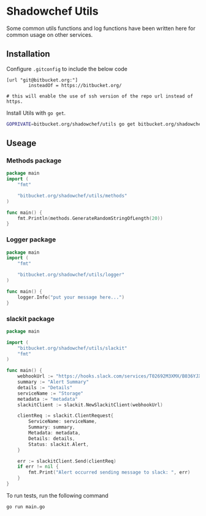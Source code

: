 
# Shadowchef Utils

Some common utils functions and log functions have been written here for common usage on other services. 

## Installation
Configure `.gitconfig` to include the below code
```
[url "git@bitbucket.org:"]
        insteadOf = https://bitbucket.org/

# this will enable the use of ssh version of the repo url instead of https.
```

Install Utils with `go get`.

```bash
GOPRIVATE=bitbucket.org/shadowchef/utils go get bitbucket.org/shadowchef/utils
```

## Useage
### Methods package
```go
package main
import (
	"fmt"

	"bitbucket.org/shadowchef/utils/methods"
)

func main() {
	fmt.Println(methods.GenerateRandomStringOfLength(20))
}
```

### Logger package
```go
package main
import (
	"fmt"

	"bitbucket.org/shadowchef/utils/logger"
)

func main() {
	logger.Info("put your message here...")
}
```

### slackit package
```go
package main

import (
	"bitbucket.org/shadowchef/utils/slackit"
	"fmt"
)

func main() {
	webhookUrl := "https://hooks.slack.com/services/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"
	summary := "Alert Summary"
	details := "Details"
	serviceName := "Storage"
	metadata := "metadata"
	slackitClient := slackit.NewSlackitClient(webhookUrl)

	clientReq := slackit.ClientRequest{
		ServiceName: serviceName,
		Summary: summary,
		Metadata: metadata,
		Details: details,
		Status: slackit.Alert,
	}

	err := slackitClient.Send(clientReq)
	if err != nil {
		fmt.Print("Alert occurred sending message to slack: ", err)
	}
}
```


To run tests, run the following command

```bash
go run main.go
```

